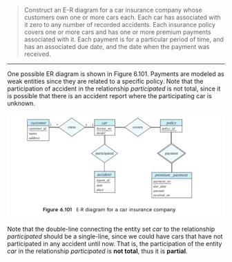 > Construct an E-R diagram for a car insurance company
> whose customers own one or more cars each. Each car
> has associated with it zero to any number of 
> recorded accidents. Each insurance policy covers
> one or more cars and has one or more premium 
> payments associated with it. Each payment is for a 
> particular period of time, and has an associated 
> due date, and the date when the payment was 
> received. 

--------------------------------

One possible ER diagram is shown in Figure 6.101. 
Payments are modeled as weak entities since they 
are related to a specific policy. Note that 
the participation of accident in the relationship
_participated_ is not total, since it is possible
that there is an accident report where the 
participating car is unknown.

<img src="Figure_6.101.png"/>

Note that the double-line connecting the entity set
_car_ to the relationship _participated_ should be
a single-line, since we could have cars that have
not participated in any accident until now. That is,
the participation of the entity _car_ in the relationship
_participated_ is **not total**, thus it is **partial**.
